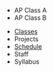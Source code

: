 - AP Class A
- AP Class B

* [Classes](classes)
* Projects
* [Schedule](schedule)
* Staff
* Syllabus
